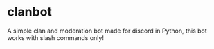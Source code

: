 # clanbot
A simple clan and moderation bot made for discord in Python, this bot works with slash commands only!
